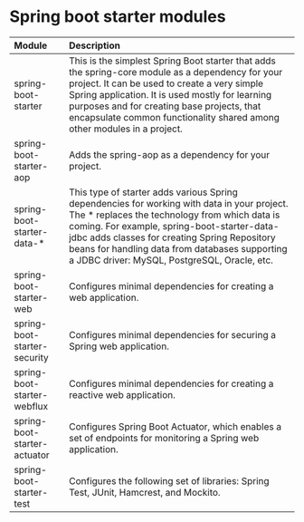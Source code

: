 # Spring boot starter modules

| Module | Description |
| :--- | :--- |
| spring-boot-starter | This is the simplest Spring Boot starter that adds the spring-core module as a dependency for your project. It can be used to create a very simple Spring application. It is used mostly for learning purposes and for creating base projects, that encapsulate common functionality shared among other modules in a project. |
| spring-boot-starter-aop | Adds the spring-aop as a dependency for your project. |
| spring-boot-starter-data-* | This type of starter adds various Spring dependencies for working with data in your project. The * replaces the technology from which data is coming. For example, spring-boot-starter-data-jdbc adds classes for creating Spring Repository beans for handling data from databases supporting a JDBC driver: MySQL, PostgreSQL, Oracle, etc. |
| spring-boot-starter-web | Configures minimal dependencies for creating a web application. |
| spring-boot-starter-security | Configures minimal dependencies for securing a Spring web application. |
| spring-boot-starter-webflux | Configures minimal dependencies for creating a reactive web application. |
| spring-boot-starter-actuator | Configures Spring Boot Actuator, which enables a set of endpoints for monitoring a Spring web application. |
| spring-boot-starter-test | Configures the following set of libraries: Spring Test, JUnit, Hamcrest, and Mockito. |

